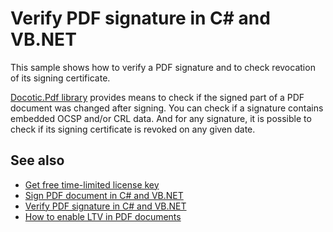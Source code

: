 # Verify PDF signature in C# and VB.NET
This sample shows how to verify a PDF signature and to check revocation of its signing certificate.

[Docotic.Pdf library](https://bitmiracle.com/pdf-library/) provides means to check if the signed part of a PDF document was changed after signing. You can check if a signature contains embedded OCSP and/or CRL data. And for any signature, it is possible to check if its signing certificate is revoked on any given date.

## See also
* [Get free time-limited license key](https://bitmiracle.com/pdf-library/download)
* [Sign PDF document in C# and VB.NET](https://bitmiracle.com/pdf-library/signatures/sign)
* [Verify PDF signature in C# and VB.NET](https://bitmiracle.com/pdf-library/signatures/verify)
* [How to enable LTV in PDF documents](https://bitmiracle.com/pdf-library/signatures/ltv)
